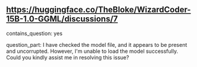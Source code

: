 ## https://huggingface.co/TheBloke/WizardCoder-15B-1.0-GGML/discussions/7

contains_question: yes

question_part: I have checked the model file, and it appears to be present and uncorrupted. However, I'm unable to load the model successfully. Could you kindly assist me in resolving this issue?